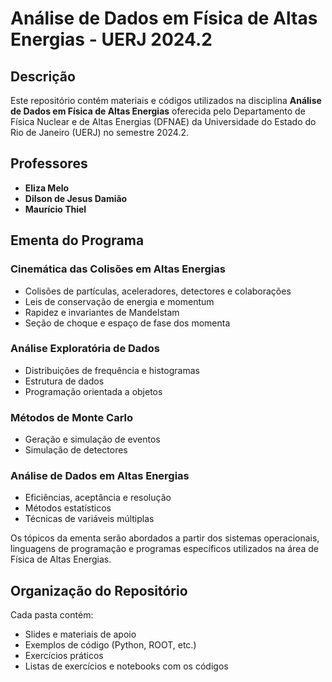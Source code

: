 # Análise de Dados em Física de Altas Energias - UERJ 2024.2

## Descrição

Este repositório contém materiais e códigos utilizados na disciplina **Análise de Dados em Física de Altas Energias** oferecida pelo Departamento de Física Nuclear e de Altas Energias (DFNAE) da Universidade do Estado do Rio de Janeiro (UERJ) no semestre 2024.2.

## Professores

- **Eliza Melo**
- **Dilson de Jesus Damião**
- **Maurício Thiel**

## Ementa do Programa

### Cinemática das Colisões em Altas Energias
- Colisões de partículas, aceleradores, detectores e colaborações
- Leis de conservação de energia e momentum
- Rapidez e invariantes de Mandelstam
- Seção de choque e espaço de fase dos momenta

### Análise Exploratória de Dados
- Distribuições de frequência e histogramas
- Estrutura de dados
- Programação orientada a objetos

### Métodos de Monte Carlo
- Geração e simulação de eventos
- Simulação de detectores

### Análise de Dados em Altas Energias
- Eficiências, aceptância e resolução
- Métodos estatísticos
- Técnicas de variáveis múltiplas

Os tópicos da ementa serão abordados a partir dos sistemas operacionais, linguagens de programação e programas específicos utilizados na área de Física de Altas Energias.

## Organização do Repositório

Cada pasta contém:
- Slides e materiais de apoio
- Exemplos de código (Python, ROOT, etc.)
- Exercícios práticos
- Listas de exercícios e notebooks com os códigos
